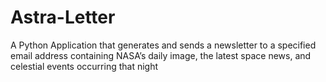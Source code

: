 # Astra-Letter
A Python Application that generates and sends a newsletter to a specified email address containing  NASA’s daily image, 
the latest space news, and celestial events occurring that night
